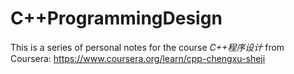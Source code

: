 # C++ProgrammingDesign

This is a series of personal notes for the course _C++程序设计_ from Coursera: https://www.coursera.org/learn/cpp-chengxu-sheji
